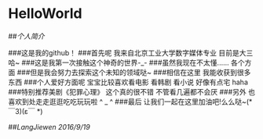 # HelloWorld
##*个人简介*

###这是我的github！
###首先呢 我来自北京工业大学数字媒体专业 目前是大三哈~
###这是我第一次接触这个神奇的世界-_-
###虽然我现在不太懂...... 各个方面
###但是我会努力去探索这个未知的领域哒~
###相信在这里 我能收获到很多东西
###个人爱好方面呢 宝宝比较喜欢看电影 看韩剧 看小说 好像有点宅 haha
###特别推荐美剧《犯罪心理》 这个真的很不错 不管看几遍都不会厌
###另外 也喜欢到处走走逛逛吃吃玩玩啦  ^ _ ^
###最后 让我们一起在这里加油吧!么么哒~(* ￣3)(ε￣ *)

##*LangJiewen 2016/9/19*
